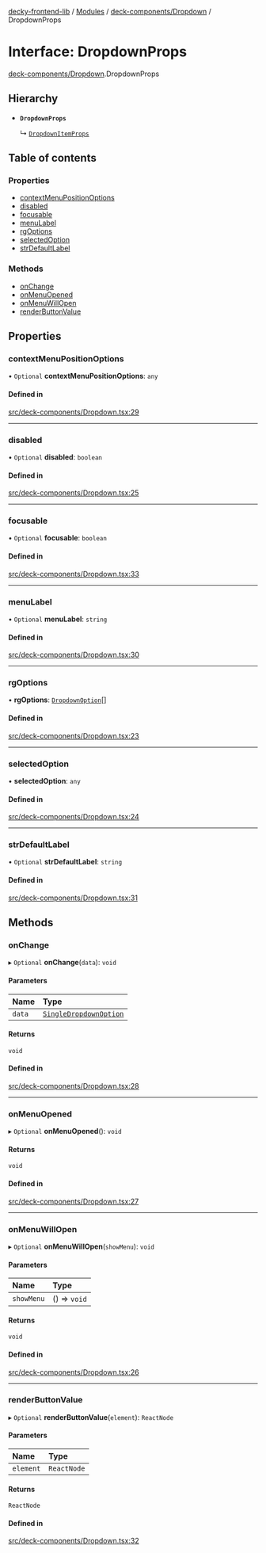 [decky-frontend-lib](../README.md) / [Modules](../modules.md) / [deck-components/Dropdown](../modules/deck_components_Dropdown.md) / DropdownProps

# Interface: DropdownProps

[deck-components/Dropdown](../modules/deck_components_Dropdown.md).DropdownProps

## Hierarchy

- **`DropdownProps`**

  ↳ [`DropdownItemProps`](deck_components_Dropdown.DropdownItemProps.md)

## Table of contents

### Properties

- [contextMenuPositionOptions](deck_components_Dropdown.DropdownProps.md#contextmenupositionoptions)
- [disabled](deck_components_Dropdown.DropdownProps.md#disabled)
- [focusable](deck_components_Dropdown.DropdownProps.md#focusable)
- [menuLabel](deck_components_Dropdown.DropdownProps.md#menulabel)
- [rgOptions](deck_components_Dropdown.DropdownProps.md#rgoptions)
- [selectedOption](deck_components_Dropdown.DropdownProps.md#selectedoption)
- [strDefaultLabel](deck_components_Dropdown.DropdownProps.md#strdefaultlabel)

### Methods

- [onChange](deck_components_Dropdown.DropdownProps.md#onchange)
- [onMenuOpened](deck_components_Dropdown.DropdownProps.md#onmenuopened)
- [onMenuWillOpen](deck_components_Dropdown.DropdownProps.md#onmenuwillopen)
- [renderButtonValue](deck_components_Dropdown.DropdownProps.md#renderbuttonvalue)

## Properties

### contextMenuPositionOptions

• `Optional` **contextMenuPositionOptions**: `any`

#### Defined in

[src/deck-components/Dropdown.tsx:29](https://github.com/SteamDeckHomebrew/decky-frontend-lib/blob/0e0e0d2/src/deck-components/Dropdown.tsx#L29)

___

### disabled

• `Optional` **disabled**: `boolean`

#### Defined in

[src/deck-components/Dropdown.tsx:25](https://github.com/SteamDeckHomebrew/decky-frontend-lib/blob/0e0e0d2/src/deck-components/Dropdown.tsx#L25)

___

### focusable

• `Optional` **focusable**: `boolean`

#### Defined in

[src/deck-components/Dropdown.tsx:33](https://github.com/SteamDeckHomebrew/decky-frontend-lib/blob/0e0e0d2/src/deck-components/Dropdown.tsx#L33)

___

### menuLabel

• `Optional` **menuLabel**: `string`

#### Defined in

[src/deck-components/Dropdown.tsx:30](https://github.com/SteamDeckHomebrew/decky-frontend-lib/blob/0e0e0d2/src/deck-components/Dropdown.tsx#L30)

___

### rgOptions

• **rgOptions**: [`DropdownOption`](../modules/deck_components_Dropdown.md#dropdownoption)[]

#### Defined in

[src/deck-components/Dropdown.tsx:23](https://github.com/SteamDeckHomebrew/decky-frontend-lib/blob/0e0e0d2/src/deck-components/Dropdown.tsx#L23)

___

### selectedOption

• **selectedOption**: `any`

#### Defined in

[src/deck-components/Dropdown.tsx:24](https://github.com/SteamDeckHomebrew/decky-frontend-lib/blob/0e0e0d2/src/deck-components/Dropdown.tsx#L24)

___

### strDefaultLabel

• `Optional` **strDefaultLabel**: `string`

#### Defined in

[src/deck-components/Dropdown.tsx:31](https://github.com/SteamDeckHomebrew/decky-frontend-lib/blob/0e0e0d2/src/deck-components/Dropdown.tsx#L31)

## Methods

### onChange

▸ `Optional` **onChange**(`data`): `void`

#### Parameters

| Name | Type |
| :------ | :------ |
| `data` | [`SingleDropdownOption`](deck_components_Dropdown.SingleDropdownOption.md) |

#### Returns

`void`

#### Defined in

[src/deck-components/Dropdown.tsx:28](https://github.com/SteamDeckHomebrew/decky-frontend-lib/blob/0e0e0d2/src/deck-components/Dropdown.tsx#L28)

___

### onMenuOpened

▸ `Optional` **onMenuOpened**(): `void`

#### Returns

`void`

#### Defined in

[src/deck-components/Dropdown.tsx:27](https://github.com/SteamDeckHomebrew/decky-frontend-lib/blob/0e0e0d2/src/deck-components/Dropdown.tsx#L27)

___

### onMenuWillOpen

▸ `Optional` **onMenuWillOpen**(`showMenu`): `void`

#### Parameters

| Name | Type |
| :------ | :------ |
| `showMenu` | () => `void` |

#### Returns

`void`

#### Defined in

[src/deck-components/Dropdown.tsx:26](https://github.com/SteamDeckHomebrew/decky-frontend-lib/blob/0e0e0d2/src/deck-components/Dropdown.tsx#L26)

___

### renderButtonValue

▸ `Optional` **renderButtonValue**(`element`): `ReactNode`

#### Parameters

| Name | Type |
| :------ | :------ |
| `element` | `ReactNode` |

#### Returns

`ReactNode`

#### Defined in

[src/deck-components/Dropdown.tsx:32](https://github.com/SteamDeckHomebrew/decky-frontend-lib/blob/0e0e0d2/src/deck-components/Dropdown.tsx#L32)
